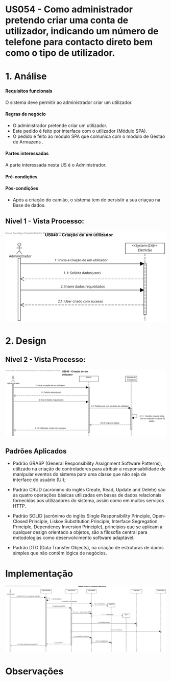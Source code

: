 # US054 - Como administrador pretendo criar uma conta de utilizador, indicando um número de telefone para contacto direto bem como o tipo de utilizador.

# 1. Análise

#### Requisitos funcionais

O sistema deve permitir ao administrador criar um utilizador.

#### Regras de negócio

* O administrador pretende criar um utilizador.
* Este pedido é feito por interface com o utilizador (Módulo SPA).
* O pedido é feito ao módulo SPA que comunica com o módulo de Gestao de Armazens .

#### Partes interessadas

A parte interessada nesta US é o Administrador.

#### Pré-condições


#### Pós-condições

* Após a criação do camião, o sistema tem de persistir a sua criaçao na Base de dados.

## Nível 1 - Vista Processo:
![N1_VP_US040](../../nivel1/US040/Nivel1_VP_US040.svg)


# 2. Design

## Nível 2 - Vista Processo:
![N2_VP_US040](../../nivel2/US040/Nivel2_VP_US040.svg)

##  Padrões Aplicados

* Padrão GRASP (General Responsibility Assignment Software Patterns), utilizado na criação de controladores para atribuir a responsabilidade de manipular eventos do sistema para uma classe que não seja de interface do usuário (UI);

* Padrão CRUD (acrónimo do inglês Create, Read, Update and Delete) são as quatro operações básicas utilizadas em bases de dados relacionais fornecidas aos utilizadores do sistema, assim como em muitos serviços HTTP.

* Padrão SOLID (acrónimo do inglês Single Responsibility Principle, Open-Closed Principle, Liskov Substitution Principle, Interface Segregation Principle, Dependency Inversion Principle), princípios que se aplicam a qualquer design orientado a objetos, são a filosofia central para metodologias como desenvolvimento software adaptável.

* Padrão DTO (Data Transfer Objects), na criação de estruturas de dados simples que não contêm lógica de negócios.


# Implementação
![N3_VP_US040](../../nivel3/US040/Gestao%20de%20Armazens/Nivel3_VP_US040.svg)

# Observações